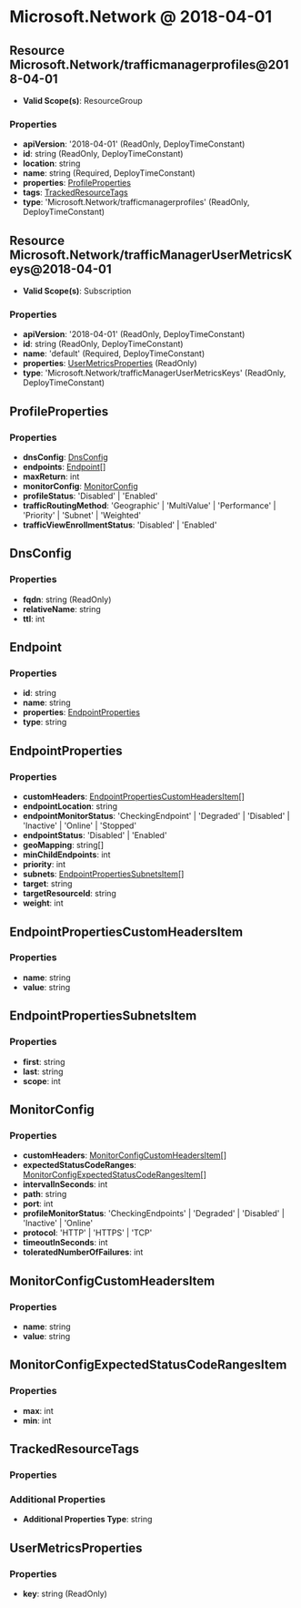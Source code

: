 # Microsoft.Network @ 2018-04-01

## Resource Microsoft.Network/trafficmanagerprofiles@2018-04-01
* **Valid Scope(s)**: ResourceGroup
### Properties
* **apiVersion**: '2018-04-01' (ReadOnly, DeployTimeConstant)
* **id**: string (ReadOnly, DeployTimeConstant)
* **location**: string
* **name**: string (Required, DeployTimeConstant)
* **properties**: [ProfileProperties](#profileproperties)
* **tags**: [TrackedResourceTags](#trackedresourcetags)
* **type**: 'Microsoft.Network/trafficmanagerprofiles' (ReadOnly, DeployTimeConstant)

## Resource Microsoft.Network/trafficManagerUserMetricsKeys@2018-04-01
* **Valid Scope(s)**: Subscription
### Properties
* **apiVersion**: '2018-04-01' (ReadOnly, DeployTimeConstant)
* **id**: string (ReadOnly, DeployTimeConstant)
* **name**: 'default' (Required, DeployTimeConstant)
* **properties**: [UserMetricsProperties](#usermetricsproperties) (ReadOnly)
* **type**: 'Microsoft.Network/trafficManagerUserMetricsKeys' (ReadOnly, DeployTimeConstant)

## ProfileProperties
### Properties
* **dnsConfig**: [DnsConfig](#dnsconfig)
* **endpoints**: [Endpoint](#endpoint)[]
* **maxReturn**: int
* **monitorConfig**: [MonitorConfig](#monitorconfig)
* **profileStatus**: 'Disabled' | 'Enabled'
* **trafficRoutingMethod**: 'Geographic' | 'MultiValue' | 'Performance' | 'Priority' | 'Subnet' | 'Weighted'
* **trafficViewEnrollmentStatus**: 'Disabled' | 'Enabled'

## DnsConfig
### Properties
* **fqdn**: string (ReadOnly)
* **relativeName**: string
* **ttl**: int

## Endpoint
### Properties
* **id**: string
* **name**: string
* **properties**: [EndpointProperties](#endpointproperties)
* **type**: string

## EndpointProperties
### Properties
* **customHeaders**: [EndpointPropertiesCustomHeadersItem](#endpointpropertiescustomheadersitem)[]
* **endpointLocation**: string
* **endpointMonitorStatus**: 'CheckingEndpoint' | 'Degraded' | 'Disabled' | 'Inactive' | 'Online' | 'Stopped'
* **endpointStatus**: 'Disabled' | 'Enabled'
* **geoMapping**: string[]
* **minChildEndpoints**: int
* **priority**: int
* **subnets**: [EndpointPropertiesSubnetsItem](#endpointpropertiessubnetsitem)[]
* **target**: string
* **targetResourceId**: string
* **weight**: int

## EndpointPropertiesCustomHeadersItem
### Properties
* **name**: string
* **value**: string

## EndpointPropertiesSubnetsItem
### Properties
* **first**: string
* **last**: string
* **scope**: int

## MonitorConfig
### Properties
* **customHeaders**: [MonitorConfigCustomHeadersItem](#monitorconfigcustomheadersitem)[]
* **expectedStatusCodeRanges**: [MonitorConfigExpectedStatusCodeRangesItem](#monitorconfigexpectedstatuscoderangesitem)[]
* **intervalInSeconds**: int
* **path**: string
* **port**: int
* **profileMonitorStatus**: 'CheckingEndpoints' | 'Degraded' | 'Disabled' | 'Inactive' | 'Online'
* **protocol**: 'HTTP' | 'HTTPS' | 'TCP'
* **timeoutInSeconds**: int
* **toleratedNumberOfFailures**: int

## MonitorConfigCustomHeadersItem
### Properties
* **name**: string
* **value**: string

## MonitorConfigExpectedStatusCodeRangesItem
### Properties
* **max**: int
* **min**: int

## TrackedResourceTags
### Properties
### Additional Properties
* **Additional Properties Type**: string

## UserMetricsProperties
### Properties
* **key**: string (ReadOnly)

